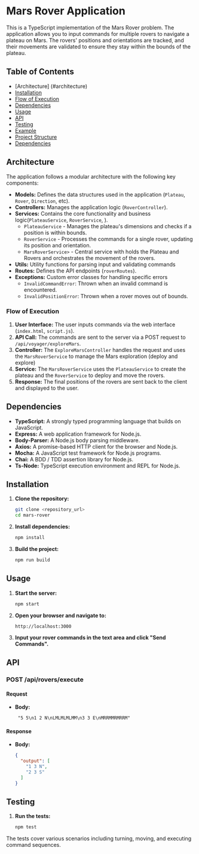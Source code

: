 # Mars Rover Application

This is a TypeScript implementation of the Mars Rover problem. The application allows you to input commands for multiple rovers to navigate a plateau on Mars. The rovers' positions and orientations are tracked, and their movements are validated to ensure they stay within the bounds of the plateau.

## Table of Contents

- [Architecture] (#architecture)
- [Installation](#installation)
- [Flow of Execution](#flow-of-execution)
- [Dependencies](#dependencies)
- [Usage](#usage)
- [API](#api)
- [Testing](#testing)
- [Example](#example)
- [Project Structure](#project-structure)
- [Dependencies](#dependencies)

## Architecture

The application follows a modular architecture with the following key components:

- **Models:** Defines the data structures used in the application (`Plateau`, `Rover`, `Direction`, etc).
- **Controllers:** Manages the application logic (`RoverController`).
- **Services:** Contains the core functionality and business logic(`PlateauService`, `RoverService`, ).
  - `PlateauService` - Manages the plateau's dimensions and checks if a position is within bounds.
  - `RoverService` - Processes the commands for a single rover, updating its position and orientation.
  - `MarsRoverService>` - Central service with holds the Plateau and Rovers and orchestrates the movement of the rovers.
- **Utils:** Utility functions for parsing input and validating commands
- **Routes:** Defines the API endpoints (`roverRoutes`).
- **Exceptions:** Custom error classes for handling specific errors
  - `InvalidCommandError`: Thrown when an invalid command is encountered.
  - `InvalidPositionError`: Thrown when a rover moves out of bounds.

### Flow of Execution

1. **User Interface:** The user inputs commands via the web interface (`index.html`, `script.js`).
2. **API Call:** The commands are sent to the server via a POST request to `/api/voyager/exploreMars`.
3. **Controller:** The `ExploreMarsController` handles the request and uses the `MarsRoverService` to manage the Mars exploration (deploy and explore)
4. **Service:** The `MarsRoverService` uses the `PlateauService` to create the plateau and the `RoverService` to deploy and move the rovers.
5. **Response:** The final positions of the rovers are sent back to the client and displayed to the user.

## Dependencies

- **TypeScript:** A strongly typed programming language that builds on JavaScript.
- **Express:** A web application framework for Node.js.
- **Body-Parser:** A Node.js body parsing middleware.
- **Axios:** A promise-based HTTP client for the browser and Node.js.
- **Mocha:** A JavaScript test framework for Node.js programs.
- **Chai:** A BDD / TDD assertion library for Node.js.
- **Ts-Node:** TypeScript execution environment and REPL for Node.js.

## Installation

1. **Clone the repository:**
    ```sh
    git clone <repository_url>
    cd mars-rover
    ```

2. **Install dependencies:**
    ```sh
    npm install
    ```

3. **Build the project:**
    ```sh
    npm run build
    ```

## Usage

1. **Start the server:**
    ```sh
    npm start
    ```

2. **Open your browser and navigate to:**
    ```
    http://localhost:3000
    ```

3. **Input your rover commands in the text area and click "Send Commands".**

## API

### POST /api/rovers/execute

#### Request
- **Body:**
    ```text
     "5 5\n1 2 N\nLMLMLMLMM\n3 3 E\nMRRMMRMRRM"    
    ```

#### Response
- **Body:**
    ```json
    {
      "output": [
        "1 3 N",
        "2 3 S"
      ]
    }
    ```

## Testing

1. **Run the tests:**
    ```sh
    npm test
    ```

The tests cover various scenarios including turning, moving, and executing command sequences.

